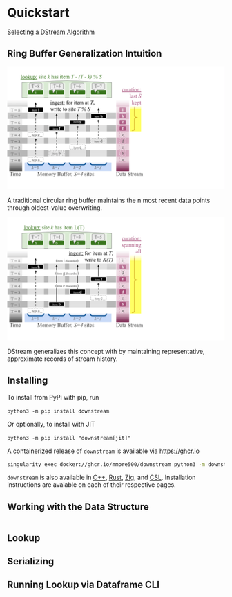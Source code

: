 # Quickstart

[Selecting a DStream Algorithm](algorithm.md)

## Ring Buffer Generalization Intuition

![Traditional ring buffer](buffer-2.png)

A traditional circular ring buffer maintains the n most recent data points through oldest-value overwriting.

![DStream](buffer-1.png)

DStream generalizes this concept with by maintaining representative, approximate records of stream history.


## Installing

To install from PyPi with pip, run

`python3 -m pip install downstream`

Or optionally, to install with JIT

`python3 -m pip install "downstream[jit]"`

A containerized release of `downstream` is available via <https://ghcr.io>

```bash
singularity exec docker://ghcr.io/mmore500/downstream python3 -m downstream --help
```

`downstream` is also available in [C++](cpp.md), [Rust](rust.md), [Zig](zig.md), and [CSL](csl.md). Installation instructions are avaiable on each of their respective pages.

## Working with the Data Structure

```

```

## Lookup


## Serializing


## Running Lookup via Dataframe CLI